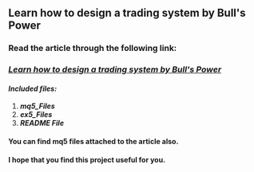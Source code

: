 ## Learn how to design a trading system by Bull's Power
### Read the article through the following link:
### ***[Learn how to design a trading system by Bull's Power](https://www.mql5.com/en/articles/11327)***
#### ***Included files:***
1. ***mq5_Files***
2. ***ex5_Files***
3. ***README File***
#### You can find mq5 files attached to the article also.

#### I hope that you find this project useful for you.